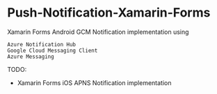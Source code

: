 # Push-Notification-Xamarin-Forms

Xamarin Forms Android GCM Notification implementation using

    Azure Notification Hub
    Google Cloud Messaging Client
    Azure Messaging

TODO:

* Xamarin Forms iOS APNS Notification implementation

